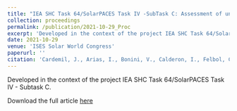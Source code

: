 ```yaml
---
title: "IEA SHC Task 64/SolarPACES Task IV -SubTask C: Assessment of uncertainties in simulation tools"
collection: proceedings
permalink: /publication/2021-10-29_Proc
excerpt: 'Developed in the context of the project IEA SHC Task 64/SolarPACES Task IV - Subtask C.'
date: 2021-10-29
venue: 'ISES Solar World Congress'
paperurl: ''
citation: 'Cardemil, J., Arias, I., Bonini, V., Calderon, I., Felbol, C., Lemos, L., Pino, A., Sarmiento, C., Starke, A., Wolde, I. 2021 &quot;IEA SHC Task 64/SolarPACES Task IV -SubTask C: Assessment of uncertainties in simulation tools.&quot; <i>ISES SWC2021</i> Conference Proceedings. https://doi.org/10.18086/swc.2021.29.02'
---
```


Developed in the context of the project IEA SHC Task 64/SolarPACES Task IV - Subtask C.

Download the full article [here](http://proceedings.ises.org/paper/swc2021/swc2021-0070-Cardemil.pdf)
